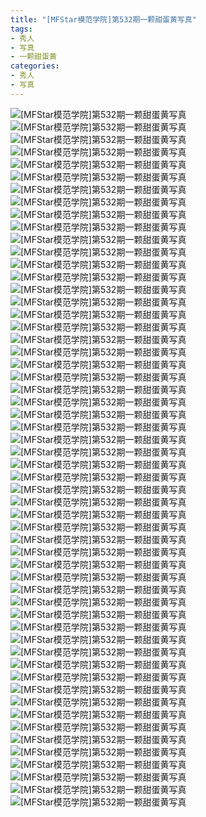 ```yaml
---
title: "[MFStar模范学院]第532期一颗甜蛋黄写真"
tags: 
- 秀人
- 写真
- 一颗甜蛋黄
categories:
- 秀人
- 写真
---
```


![[MFStar模范学院]第532期一颗甜蛋黄写真](https://img.ilovese.xyz/1734714305175.webp)
![[MFStar模范学院]第532期一颗甜蛋黄写真](https://img.ilovese.xyz/1734714306873.webp)
![[MFStar模范学院]第532期一颗甜蛋黄写真](https://img.ilovese.xyz/1734714308172.webp)
![[MFStar模范学院]第532期一颗甜蛋黄写真](https://img.ilovese.xyz/1734714309553.webp)
![[MFStar模范学院]第532期一颗甜蛋黄写真](https://img.ilovese.xyz/1734714310780.webp)
![[MFStar模范学院]第532期一颗甜蛋黄写真](https://img.ilovese.xyz/1734714312047.webp)
![[MFStar模范学院]第532期一颗甜蛋黄写真](https://img.ilovese.xyz/1734714313710.webp)
![[MFStar模范学院]第532期一颗甜蛋黄写真](https://img.ilovese.xyz/1734714315598.webp)
![[MFStar模范学院]第532期一颗甜蛋黄写真](https://img.ilovese.xyz/1734714316836.webp)
![[MFStar模范学院]第532期一颗甜蛋黄写真](https://img.ilovese.xyz/1734714318075.webp)
![[MFStar模范学院]第532期一颗甜蛋黄写真](https://img.ilovese.xyz/1734714319635.webp)
![[MFStar模范学院]第532期一颗甜蛋黄写真](https://img.ilovese.xyz/1734714320957.webp)
![[MFStar模范学院]第532期一颗甜蛋黄写真](https://img.ilovese.xyz/1734714322412.webp)
![[MFStar模范学院]第532期一颗甜蛋黄写真](https://img.ilovese.xyz/1734714323695.webp)
![[MFStar模范学院]第532期一颗甜蛋黄写真](https://img.ilovese.xyz/1734714325537.webp)
![[MFStar模范学院]第532期一颗甜蛋黄写真](https://img.ilovese.xyz/1734714327479.webp)
![[MFStar模范学院]第532期一颗甜蛋黄写真](https://img.ilovese.xyz/1734714329362.webp)
![[MFStar模范学院]第532期一颗甜蛋黄写真](https://img.ilovese.xyz/1734714331115.webp)
![[MFStar模范学院]第532期一颗甜蛋黄写真](https://img.ilovese.xyz/1734714332522.webp)
![[MFStar模范学院]第532期一颗甜蛋黄写真](https://img.ilovese.xyz/1734714334300.webp)
![[MFStar模范学院]第532期一颗甜蛋黄写真](https://img.ilovese.xyz/1734714335964.webp)
![[MFStar模范学院]第532期一颗甜蛋黄写真](https://img.ilovese.xyz/1734714337930.webp)
![[MFStar模范学院]第532期一颗甜蛋黄写真](https://img.ilovese.xyz/1734714339386.webp)
![[MFStar模范学院]第532期一颗甜蛋黄写真](https://img.ilovese.xyz/1734714341187.webp)
![[MFStar模范学院]第532期一颗甜蛋黄写真](https://img.ilovese.xyz/1734714342405.webp)
![[MFStar模范学院]第532期一颗甜蛋黄写真](https://img.ilovese.xyz/1734714344151.webp)
![[MFStar模范学院]第532期一颗甜蛋黄写真](https://img.ilovese.xyz/1734714345897.webp)
![[MFStar模范学院]第532期一颗甜蛋黄写真](https://img.ilovese.xyz/1734714347961.webp)
![[MFStar模范学院]第532期一颗甜蛋黄写真](https://img.ilovese.xyz/1734714349697.webp)
![[MFStar模范学院]第532期一颗甜蛋黄写真](https://img.ilovese.xyz/1734714351139.webp)
![[MFStar模范学院]第532期一颗甜蛋黄写真](https://img.ilovese.xyz/1734714352461.webp)
![[MFStar模范学院]第532期一颗甜蛋黄写真](https://img.ilovese.xyz/1734714354167.webp)
![[MFStar模范学院]第532期一颗甜蛋黄写真](https://img.ilovese.xyz/1734714355997.webp)
![[MFStar模范学院]第532期一颗甜蛋黄写真](https://img.ilovese.xyz/1734714357362.webp)
![[MFStar模范学院]第532期一颗甜蛋黄写真](https://img.ilovese.xyz/1734714359012.webp)
![[MFStar模范学院]第532期一颗甜蛋黄写真](https://img.ilovese.xyz/1734714360760.webp)
![[MFStar模范学院]第532期一颗甜蛋黄写真](https://img.ilovese.xyz/1734714362248.webp)
![[MFStar模范学院]第532期一颗甜蛋黄写真](https://img.ilovese.xyz/1734714363987.webp)
![[MFStar模范学院]第532期一颗甜蛋黄写真](https://img.ilovese.xyz/1734714365691.webp)
![[MFStar模范学院]第532期一颗甜蛋黄写真](https://img.ilovese.xyz/1734714367216.webp)
![[MFStar模范学院]第532期一颗甜蛋黄写真](https://img.ilovese.xyz/1734714369051.webp)
![[MFStar模范学院]第532期一颗甜蛋黄写真](https://img.ilovese.xyz/1734714370799.webp)
![[MFStar模范学院]第532期一颗甜蛋黄写真](https://img.ilovese.xyz/1734714372583.webp)
![[MFStar模范学院]第532期一颗甜蛋黄写真](https://img.ilovese.xyz/1734714374347.webp)
![[MFStar模范学院]第532期一颗甜蛋黄写真](https://img.ilovese.xyz/1734714375638.webp)
![[MFStar模范学院]第532期一颗甜蛋黄写真](https://img.ilovese.xyz/1734714377333.webp)
![[MFStar模范学院]第532期一颗甜蛋黄写真](https://img.ilovese.xyz/1734714378995.webp)
![[MFStar模范学院]第532期一颗甜蛋黄写真](https://img.ilovese.xyz/1734714380396.webp)
![[MFStar模范学院]第532期一颗甜蛋黄写真](https://img.ilovese.xyz/1734714381879.webp)
![[MFStar模范学院]第532期一颗甜蛋黄写真](https://img.ilovese.xyz/1734714383062.webp)
![[MFStar模范学院]第532期一颗甜蛋黄写真](https://img.ilovese.xyz/1734714384354.webp)
![[MFStar模范学院]第532期一颗甜蛋黄写真](https://img.ilovese.xyz/1734714385815.webp)
![[MFStar模范学院]第532期一颗甜蛋黄写真](https://img.ilovese.xyz/1734714387149.webp)
![[MFStar模范学院]第532期一颗甜蛋黄写真](https://img.ilovese.xyz/1734714388501.webp)
![[MFStar模范学院]第532期一颗甜蛋黄写真](https://img.ilovese.xyz/1734714390316.webp)
![[MFStar模范学院]第532期一颗甜蛋黄写真](https://img.ilovese.xyz/1734714392029.webp)
